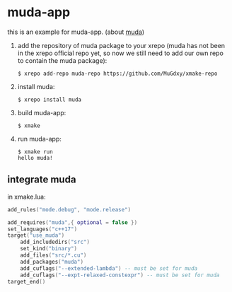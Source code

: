 # muda-app

this is an example for muda-app. (about [muda](https://github.com/MuGdxy/muda))



1. add the repository of muda package to your xrepo (muda has not been in the xrepo official repo yet, so now we still need to add our own repo to contain the muda package):

    ```shell
    $ xrepo add-repo muda-repo https://github.com/MuGdxy/xmake-repo
    ```

2. install muda:

    ```shell
    $ xrepo install muda
    ```

3. build muda-app:

    ```shell
    $ xmake
    ```

4. run muda-app:

    ```shell
    $ xmake run
    hello muda!
    ```

## integrate muda

in xmake.lua:

```lua
add_rules("mode.debug", "mode.release")

add_requires("muda",{ optional = false })
set_languages("c++17")
target("use_muda")
    add_includedirs("src")
    set_kind("binary")
    add_files("src/*.cu")
    add_packages("muda")
    add_cuflags("--extended-lambda") -- must be set for muda
    add_cuflags("--expt-relaxed-constexpr") -- must be set for muda
target_end()
```

